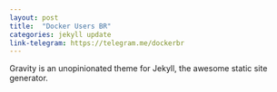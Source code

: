 ```yaml
---
layout: post
title:  "Docker Users BR"
categories: jekyll update
link-telegram: https://telegram.me/dockerbr
---
```

Gravity is an unopinionated theme for Jekyll, the awesome static site generator.

